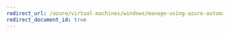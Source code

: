 ```yaml
---
redirect_url: /azure/virtual-machines/windows/manage-using-azure-automation
redirect_document_id: true
---
```

